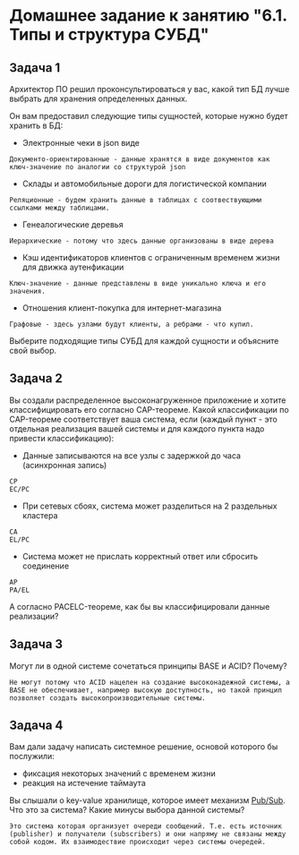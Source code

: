 # Домашнее задание к занятию "6.1. Типы и структура СУБД"

## Задача 1

Архитектор ПО решил проконсультироваться у вас, какой тип БД 
лучше выбрать для хранения определенных данных.

Он вам предоставил следующие типы сущностей, которые нужно будет хранить в БД:

- Электронные чеки в json виде
```
Документо-ориентированные - данные хранятся в виде документов как ключ-значение по аналогии со структурой json
```

- Склады и автомобильные дороги для логистической компании
```
Реляционные - будем хранить данные в таблицах с соотвествующими ссылками между таблицами.
```

- Генеалогические деревья
```
Иерархические - потому что здесь данные организованы в виде дерева
```

- Кэш идентификаторов клиентов с ограниченным временем жизни для движка аутенфикации
```
Ключ-значение - данные представлены в виде уникально ключа и его значения.
```

- Отношения клиент-покупка для интернет-магазина
```
Графовые - здесь узлами будут клиенты, а ребрами - что купил.
```


Выберите подходящие типы СУБД для каждой сущности и объясните свой выбор.

## Задача 2

Вы создали распределенное высоконагруженное приложение и хотите классифицировать его согласно 
CAP-теореме. Какой классификации по CAP-теореме соответствует ваша система, если 
(каждый пункт - это отдельная реализация вашей системы и для каждого пункта надо привести классификацию):

- Данные записываются на все узлы с задержкой до часа (асинхронная запись)
```
CP
EC/PC
```

- При сетевых сбоях, система может разделиться на 2 раздельных кластера
```
CA
EL/PC
```

- Система может не прислать корректный ответ или сбросить соединение
```
AP
PA/EL
```
А согласно PACELC-теореме, как бы вы классифицировали данные реализации?


## Задача 3

Могут ли в одной системе сочетаться принципы BASE и ACID? Почему?
```
Не могут потому что ACID нацелен на создание высоконадежной системы, а BASE не обеспечивает, например высокую доступность, но такой принцип позволяет создать высокопроизводительные системы.
```

## Задача 4

Вам дали задачу написать системное решение, основой которого бы послужили:

- фиксация некоторых значений с временем жизни
- реакция на истечение таймаута

Вы слышали о key-value хранилище, которое имеет механизм [Pub/Sub](https://habr.com/ru/post/278237/). 
Что это за система? Какие минусы выбора данной системы?

```
Это система которая организует очереди сообщений. Т.е. есть источник (publisher) и получатели (subscribers) и они напряму не связаны между собой кодом. Их взаимодествие происходит через системы очередей.
```
